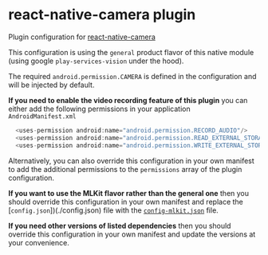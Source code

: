 # react-native-camera plugin

Plugin configuration for [react-native-camera](https://github.com/react-native-community/react-native-camera)


This configuration is using the `general` product flavor of this native module (using google `play-services-vision` under the hood).

The required `android.permission.CAMERA` is defined in the configuration and will be injected by default.

**If you need to enable the video recording feature of this plugin** you can either add the following permissions in your application `AndroidManifest.xml`

```java
  <uses-permission android:name="android.permission.RECORD_AUDIO"/>
  <uses-permission android:name="android.permission.READ_EXTERNAL_STORAGE" />
  <uses-permission android:name="android.permission.WRITE_EXTERNAL_STORAGE" />
  ```

Alternatively, you can also override this configuration in your own manifest to add the additional permissions to the `permissions` array of the plugin configuration.

**If you want to use the MLKit flavor rather than the general one** then you should override this configuration in your own manifest and replace the [`config.json`])(./config.json) file with the [`config-mlkit.json`](./config-mlkit.json) file.

**If you need other versions of listed dependencies** then you should override this configuration in your own manifest and update the versions at your convenience.